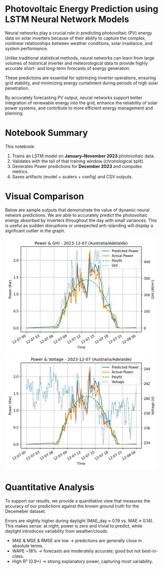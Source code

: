 #  Photovoltaic Energy Prediction using LSTM Neural Network Models

Neural networks play a crucial role in predicting photovoltaic (PV) energy data on solar inverters because of their ability to capture the complex, nonlinear relationships between weather conditions, solar irradiance, and system performance. 

Unlike traditional statistical methods, neural networks can learn from large volumes of historical inverter and meteorological data to provide highly accurate short- and long-term forecasts of energy generation.

These predictions are essential for optimizing inverter operations, ensuring grid stability, and minimizing energy curtailment during periods of high solar penetration. 

By accurately forecasting PV output, neural networks support better integration of renewable energy into the grid, enhance the reliability of solar power systems, and contribute to more efficient energy management and planning.


# Notebook Summary

This notebook:
1. Trains an LSTM model on **January–November 2023** photovoltaic data.
2. Validates with the tail of that training window (chronological split).
3. Generates Power predictions for **December 2023** and computes metrics.
4. Saves artifacts (model + scalers + config) and CSV outputs.


# Visual Comparison

Below are sample outputs that demonstrate the value of dynamic neural network predictions. We are able to accurately predict the photovoltaic energy absorbed by inverters throughout the day with small variances. This is useful as sudden disruptions or unexpected anti-islanding will display a signficant outlier in the graph.

![Power vs GHI on 2023-12-03](https://github.com/MonicaBian/NeuralNetwork-EnergyPrediction/blob/main/Images/power_ghi_2023-12-07.png)
![Power vs GHI on 2023-12-03](https://github.com/MonicaBian/NeuralNetwork-EnergyPrediction/blob/main/Images/power_voltage_2023-12-07.png)

#  Quantitative Analysis 
To support our results, we provide a quantitative view that measures the accuracy of our predictions against the known ground truth for the Decemeber dataset.

Errors are slightly higher during daylight (MAE_day ≈ 0.19 vs. MAE ≈ 0.14).
This makes sense: at night, power is zero and trivial to predict, while daylight introduces variability from weather/clouds.

- MAE & MSE & RMSE are low → predictions are generally close in absolute terms.
- WAPE ~18% → forecasts are moderately accurate; good but not best-in-class.
- High R² (0.9+) → strong explanatory power, capturing most variability.